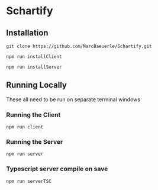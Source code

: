 # Schartify


## Installation
`git clone https://github.com/MarcBaeuerle/Schartify.git`

`npm run installClient`

`npm run installServer`

## Running Locally
These all need to be run on separate terminal windows

### Running the Client 
`npm run client`

### Running the Server
`npm run server`

### Typescript server compile on save
`npm run serverTSC`
